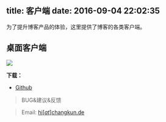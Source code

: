 title: 客户端
date: 2016-09-04 22:02:35
---


为了提升博客产品的体验，这里提供了博客的各类客户端。

## 桌面客户端

![](/images/clients/1.png)

**下载：**

- [Github](https://github.com/changkun/changkun-blog-clients)

> BUG&建议&反馈

> Email: [hi[_at_]changkun.de](mailto:hi[_at_]changkun.de) 